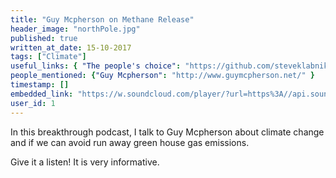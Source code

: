 ```yaml
---
title: "Guy Mcpherson on Methane Release"
header_image: "northPole.jpg"
published: true
written_at_date: 15-10-2017
tags: ["Climate"]
useful_links: { "The people's choice": "https://github.com/steveklabnik/metadown" }
people_mentioned: {"Guy Mcpherson": "http://www.guymcpherson.net/" }
timestamp: []
embedded_link: "https://w.soundcloud.com/player/?url=https%3A//api.soundcloud.com/tracks/346676332"
user_id: 1
---
```


In this breakthrough podcast, I talk to Guy Mcpherson about climate change and if we can avoid run away green house gas emissions.

Give it a listen!  It is very informative.
